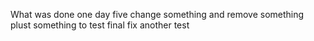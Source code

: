 What was done one day five change something and remove something
plust something to test final fix
another test
